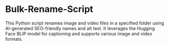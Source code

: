 # Bulk-Rename-Script
This Python script renames image and video files in a specified folder using AI-generated SEO-friendly names and alt text. It leverages the Hugging Face BLIP model for captioning and supports various image and video formats.
